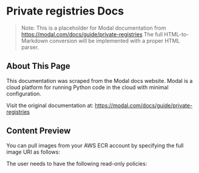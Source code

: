 # Private registries Docs

> Note: This is a placeholder for Modal documentation from https://modal.com/docs/guide/private-registries
> The full HTML-to-Markdown conversion will be implemented with a proper HTML parser.

## About This Page

This documentation was scraped from the Modal docs website. Modal is a cloud platform for running Python code in the cloud with minimal configuration.

Visit the original documentation at: https://modal.com/docs/guide/private-registries

## Content Preview

You can pull images from your AWS ECR account by specifying the full image URI
as follows:

The user needs to have the following read-only policies:

